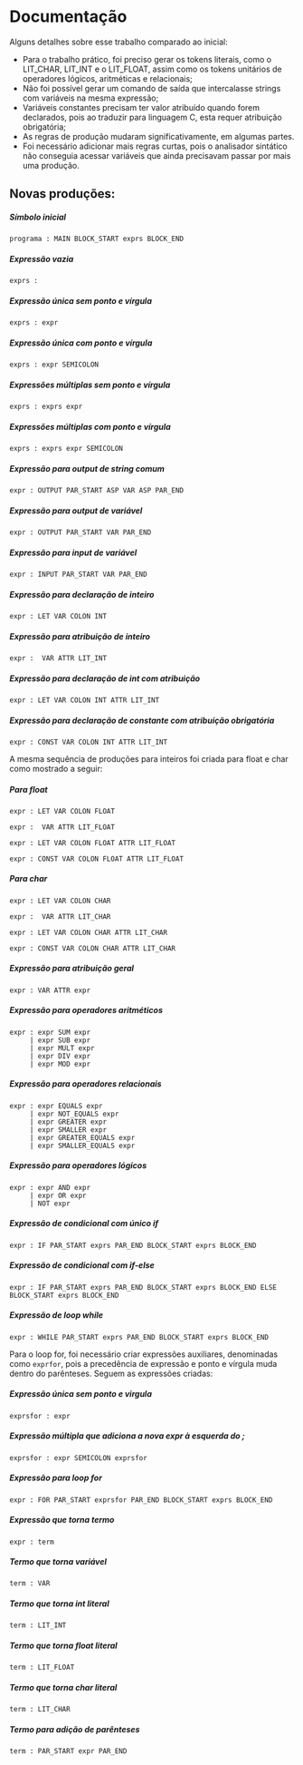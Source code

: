 # Documentação

Alguns detalhes sobre esse trabalho comparado ao inicial:

- Para o trabalho prático, foi preciso gerar os tokens literais, como o LIT_CHAR, LIT_INT e o LIT_FLOAT, assim como os tokens unitários de operadores lógicos, aritméticas e relacionais;
- Não foi possível gerar um comando de saída que intercalasse strings com variáveis na mesma expressão;
- Variáveis constantes precisam ter valor atribuído quando forem declarados, pois ao traduzir para linguagem C, esta requer atribuição obrigatória;
- As regras de produção mudaram significativamente, em algumas partes.
- Foi necessário adicionar mais regras curtas, pois o analisador sintático não conseguia acessar variáveis que ainda precisavam passar por mais uma produção.

## Novas produções:

##### Símbolo inicial

```
programa : MAIN BLOCK_START exprs BLOCK_END
```

##### Expressão vazia

```
exprs :
```

##### Expressão única sem ponto e vírgula

```
exprs : expr
```

##### Expressão única com ponto e vírgula

```
exprs : expr SEMICOLON
```

##### Expressões múltiplas sem ponto e vírgula

```
exprs : exprs expr
```

##### Expressões múltiplas com ponto e vírgula

```
exprs : exprs expr SEMICOLON
```

##### Expressão para output de string comum

```
expr : OUTPUT PAR_START ASP VAR ASP PAR_END
```

##### Expressão para output de variável

```
expr : OUTPUT PAR_START VAR PAR_END
```

##### Expressão para input de variável

```
expr : INPUT PAR_START VAR PAR_END
```

##### Expressão para declaração de inteiro

```
expr : LET VAR COLON INT
```

##### Expressão para atribuição de inteiro

```
expr :  VAR ATTR LIT_INT
```

##### Expressão para declaração de int com atribuição

```
expr : LET VAR COLON INT ATTR LIT_INT
```

##### Expressão para declaração de constante com atribuição obrigatória

```
expr : CONST VAR COLON INT ATTR LIT_INT
```

A mesma sequência de produções para inteiros foi criada para float e char como mostrado a seguir:

##### Para float

```
expr : LET VAR COLON FLOAT
```

```
expr :  VAR ATTR LIT_FLOAT
```

```
expr : LET VAR COLON FLOAT ATTR LIT_FLOAT
```

```
expr : CONST VAR COLON FLOAT ATTR LIT_FLOAT
```

##### Para char

```
expr : LET VAR COLON CHAR
```

```
expr :  VAR ATTR LIT_CHAR
```

```
expr : LET VAR COLON CHAR ATTR LIT_CHAR
```

```
expr : CONST VAR COLON CHAR ATTR LIT_CHAR
```

##### Expressão para atribuição geral

```
expr : VAR ATTR expr
```

##### Expressão para operadores aritméticos

```
expr : expr SUM expr
     | expr SUB expr
     | expr MULT expr
     | expr DIV expr
     | expr MOD expr
```

##### Expressão para operadores relacionais

```
expr : expr EQUALS expr
     | expr NOT_EQUALS expr
     | expr GREATER expr
     | expr SMALLER expr
     | expr GREATER_EQUALS expr
     | expr SMALLER_EQUALS expr
```

##### Expressão para operadores lógicos

```
expr : expr AND expr
     | expr OR expr
     | NOT expr
```

##### Expressão de condicional com único if

```
expr : IF PAR_START exprs PAR_END BLOCK_START exprs BLOCK_END
```

##### Expressão de condicional com if-else

```
expr : IF PAR_START exprs PAR_END BLOCK_START exprs BLOCK_END ELSE BLOCK_START exprs BLOCK_END
```

##### Expressão de loop while

```
expr : WHILE PAR_START exprs PAR_END BLOCK_START exprs BLOCK_END
```

Para o loop for, foi necessário criar expressões auxiliares, denominadas como `exprfor`, pois a precedência de expressão e ponto e vírgula muda dentro do parênteses. Seguem as expressões criadas:

##### Expressão única sem ponto e virgula

```
exprsfor : expr
```

##### Expressão múltipla que adiciona a nova expr à esquerda do ;

```
exprsfor : expr SEMICOLON exprsfor
```

##### Expressão para loop for

```
expr : FOR PAR_START exprsfor PAR_END BLOCK_START exprs BLOCK_END
```

##### Expressão que torna termo

```
expr : term
```

##### Termo que torna variável

```
term : VAR
```

##### Termo que torna int literal

```
term : LIT_INT
```

##### Termo que torna float literal

```
term : LIT_FLOAT
```

##### Termo que torna char literal

```
term : LIT_CHAR
```

##### Termo para adição de parênteses

```
term : PAR_START expr PAR_END
```
